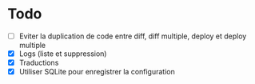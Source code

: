 Todo
====

- [ ] Eviter la duplication de code entre diff, diff multiple, deploy et deploy multiple
- [x] Logs (liste et suppression)
- [x] Traductions
- [x] Utiliser SQLite pour enregistrer la configuration
